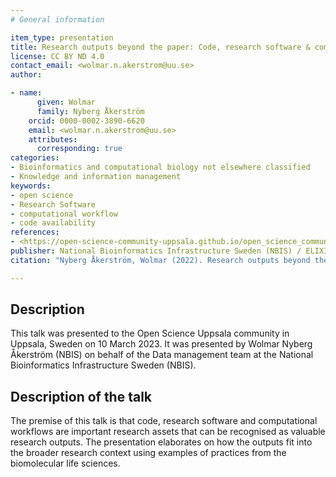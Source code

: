 ```yaml
---
# General information

item_type: presentation
title: Research outputs beyond the paper: Code, research software & computational workflows
license: CC BY ND 4.0
contact_email: <wolmar.n.akerstrom@uu.se>
author:

- name:
      given: Wolmar
      family: Nyberg Åkerström
    orcid: 0000-0002-3890-6620
    email: <wolmar.n.akerstrom@uu.se>
    attributes:
      corresponding: true
categories:
- Bioinformatics and computational biology not elsewhere classified
- Knowledge and information management
keywords:
- open science
- Research Software
- computational workflow
- code availability
references:
- <https://open-science-community-uppsala.github.io/open_science_community_uppsala/>
publisher: National Bioinformatics Infrastructure Sweden (NBIS) / ELIXIR Sweden
citation: "Nyberg Åkerström, Wolmar (2022). Research outputs beyond the paper: Code, research software & computational workflows. Available at: <https://doi.org/10.17044/scilifelab.22249429>"

---
```


## Description

This talk was presented to the Open Science Uppsala community in Uppsala, Sweden on 10 March 2023. It was presented by Wolmar Nyberg Åkerström (NBIS) on behalf of the Data management team at the National Bioinformatics Infrastructure Sweden (NBIS).

## Description of the talk

The premise of this talk is that code, research software and computational workflows are important research assets that can be recognised as valuable research outputs. The presentation elaborates on how the outputs fit into the broader research context using examples of practices from the biomolecular life sciences.
